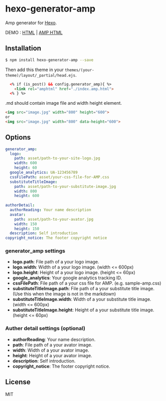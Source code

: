 # hexo-generator-amp

Amp generator for [Hexo].

DEMO : [HTML](http://tea3.github.io/p/published-hexo-generator-amp/index.html) | [AMP HTML](http://tea3.github.io/p/published-hexo-generator-amp/index.amp.html#development=1)

## Installation

``` bash
$ npm install hexo-generator-amp --save
```

Then add this theme in your `themes/(your-theme)/layout/_partial/head.ejs`.

``` html
  <% if (is_post() && config.generator_amp){ %>
    <link rel="amphtml" href="./index.amp.html">
  <% } %>
```

.md should contain image file and width height element.

``` markdown
<img src="image.jpg" width="800" height="600">
or
<img src="image.jpg" width="800" data-height="600">
```


## Options

``` yaml
generator_amp:
  logo:
    path: asset/path-to-your-site-logo.jpg
    width: 600
    height: 60
  google_analytics: UA-123456789
  cssFilePath: asset/your-css-file-for-AMP.css
  substituteTitleImage: 
    path: asset/path-to-your-substitute-image.jpg
    width: 800
    height: 600
  
authorDetail:
  authorReading: Your name description
  avatar:
    path: asset/path-to-your-avator.jpg
    width: 150
    height: 150
  description: Self introduction
copyright_notice: The footer copyright notice 
```

### generator_amp settings
- **logo.path**: File path of a your logo image.
- **logo.width**: Width of a your logo image. (width <= 600px)
- **logo.height**: Height of a your logo image. (height <= 60px)
- **google_analytics**: Your google analytics tracking ID.
- **cssFilePath**: File path of a your css file for AMP. (e.g. sample-amp.css)
- **substituteTitleImage.path**: File path of a your substitute title image. (Use this when the image is not in the markdown)
- **substituteTitleImage.width**: Width of a your substitute title image. (width <= 600px)
- **substituteTitleImage.height**: Height of a your substitute title image. (height <= 60px)

### Auther detail settings (optional)
- **authorReading**: Your name description.
- **path**: File path of a your avator image.
- **width**: Width of a your avator image.
- **height**: Height of a your avator image.
- **description**: Self introduction.
- **copyright_notice**: The footer copyright notice.

## License

MIT

[Hexo]: http://hexo.io/